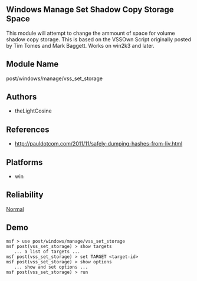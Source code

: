 ## Windows Manage Set Shadow Copy Storage Space

This module will attempt to change the ammount of space for 
volume shadow copy storage. This is based on the VSSOwn 
Script originally posted by Tim Tomes and Mark Baggett. 
Works on win2k3 and later.


## Module Name
post/windows/manage/vss_set_storage

## Authors
* theLightCosine


## References
* http://pauldotcom.com/2011/11/safely-dumping-hashes-from-liv.html




## Platforms
* win

## Reliability
[Normal](https://github.com/rapid7/metasploit-framework/wiki/Exploit-Ranking)

## Demo

```
msf > use post/windows/manage/vss_set_storage
msf post(vss_set_storage) > show targets
   ... a list of targets ...
msf post(vss_set_storage) > set TARGET <target-id>
msf post(vss_set_storage) > show options
   ... show and set options ...
msf post(vss_set_storage) > run
```
    
    